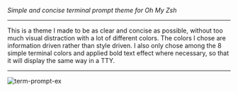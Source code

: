 *Simple and concise terminal prompt theme for Oh My Zsh*  

  -----------------------------------------------------------------------------------------------------------------------
This is a theme I made to be as clear and concise as possible, without too much visual distraction with a lot of different colors. The colors I chose are information driven rather than style driven. I also only chose among the 8 simple terminal colors and applied bold text effect where necessary, so that it will display the same way in a TTY.  


  -----------------------------------------------------------------------------------------------------------------------  
  
![term-prompt-ex](https://github.com/taksyon/oh-my-zsh-theme/assets/131212515/f7e850d0-29dd-4eb5-91f4-6e063a3ec69e)

